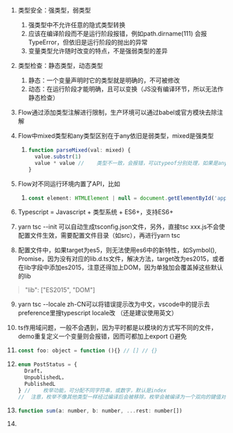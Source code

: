 1. 类型安全：强类型，弱类型

   1. 强类型中不允许任意的隐式类型转换
   2. 应该在编译阶段而不是运行阶段报错，例如path.dirname(111) 会报TypeError，但依旧是运行阶段的抛出的异常
   3. 变量类型允许随时改变的特点，不是强弱类型的差异

2. 类型检查：静态类型，动态类型

   1. 静态：一个变量声明时它的类型就是明确的，不可被修改
   2. 动态：在运行阶段才能明确，且可以变换（JS没有编译环节，所以无法作静态检查）

3. Flow通过添加类型注解进行限制，生产环境可以通过babel或官方模块去除注解

4. Flow中mixed类型和any类型区别在于any依旧是弱类型，mixed是强类型

   1. ````js
      function parseMixed(val: mixed) {
      	value.substr(1)
        value * value //	类型不一致，会报错，可以typeof分别处理，如果是any，不会
      }
      ````

5. Flow对不同运行环境内置了API，比如

   1. ````js
      const element: HTMLElement | null = document.getElementById('app') // 参数为string，且可以从HTMLElement查看详细定义
      ````

6. Typescript = Javascript + 类型系统 + ES6+，支持ES6+

7. yarn tsc --init 可以自动生成tsconfig.json文件，另外，直接tsc xxx.js不会使配置文件生效，需要配置文件目录（如src），再进行yarn tsc

8. 配置文件中，如果target为es5，则无法使用es6中的新特性，如Symbol(), Promise，因为没有对应的lib.d.ts文件，解决方法，target改为es2015，或者在lib字段中添加es2015，注意还得加上DOM，因为单独加会覆盖掉这些默认的lib

> "lib": ["ES2015", "DOM"]

9. yarn tsc --locale zh-CN可以将错误提示改为中文，vscode中的提示去preference里搜typescript locale改 （还是建议使用英文）

10. ts作用域问题，一般不会遇到，因为平时都是以模块的方式写不同的文件，demo重复定义一个变量则会报错，因而可都加上export {}避免

11. ````js
    const foo: object = function (){} // [] // {}
    ````

12. ````js
    enum PostStatus = {
      Draft，
      UnpublishedL，
      PublishedL
    } //	枚举功能，可分配不同字符串，或数字，默认是index
    //	注意，枚举不像其他类型一样经过编译后会被移除，枚举会被编译为一个双向的键值对对象（可通过键获取值，可通过值获取键，如：PostStatus[0] 可得到'Draft'，实际开发中不需要此功能可在enum前加上const，则不会被编译成对象）
    ````

13. ````js
    function sum(a: number, b: number, ...rest: number[])
    ````

14. 